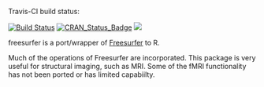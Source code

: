 Travis-CI build status:

[![Build Status](https://travis-ci.org/muschellij2/freesurfer.svg?branch=master)](https://travis-ci.org/muschellij2/freesurfer)
[![CRAN_Status_Badge](http://www.r-pkg.org/badges/version/freesurfer)](http://cran.rstudio.com/web/packages/freesurfer/index.html)
[![](http://cranlogs.r-pkg.org/badges/grand-total/freesurfer)](http://cran.rstudio.com/web/packages/freesurfer/index.html)


freesurfer is a port/wrapper of [Freesurfer](https://surfer.nmr.mgh.harvard.edu) to R.

Much of the operations of Freesurfer are incorporated.  This package is very useful for structural imaging, such as MRI.  Some of the fMRI functionality has not been ported or has limited capabiilty.
